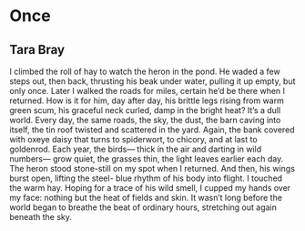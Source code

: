 # Once
## Tara Bray
I climbed the roll of hay to watch the heron
in the pond. He waded a few steps out,
then back, thrusting his beak under water,
pulling it up empty, but only once.
Later I walked the roads for miles, certain
he’d be there when I returned. How is it for him,
day after day, his brittle legs rising
from warm green scum, his graceful neck curled,
damp in the bright heat? It’s a dull world.
Every day, the same roads, the sky,
the dust, the barn caving into itself,
the tin roof twisted and scattered in the yard.
Again, the bank covered with oxeye daisy
that turns to spiderwort, to chicory,
and at last to goldenrod. Each year, the birds—
thick in the air and darting in wild numbers—
grow quiet, the grasses thin, the light leaves
earlier each day. The heron stood
stone-still on my spot when I returned.
And then, his wings burst open, lifting the steel-
blue rhythm of his body into flight.
I touched the warm hay. Hoping for a trace
of his wild smell, I cupped my hands over
my face: nothing but the heat of fields
and skin. It wasn’t long before the world
began to breathe the beat of ordinary hours,
stretching out again beneath the sky.